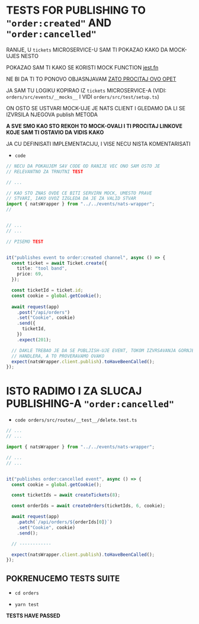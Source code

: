 # TESTS FOR PUBLISHING TO `"order:created"` AND `"order:cancelled"`

RANIJE, U `tickets` MICROSERVICE-U SAM TI POKAZAO KAKO DA MOCK-UJES NESTO

POKAZAO SAM TI KAKO SE KORISTI MOCK FUNCTION [jest.fn](https://github.com/Rade58/microticket/tree/7_4_9_TESTS_FOR_ENSURING_MOCK_INVOCATION#mock-function-jestfn)

NE BI DA TI TO PONOVO OBJASNJAVAM [ZATO PROCITAJ OVO OPET](https://github.com/Rade58/microticket/tree/7_4_9_TESTS_FOR_ENSURING_MOCK_INVOCATION#tests-for-ensuring-mock-invocation)

JA SAM TU LOGIKU KOPIRAO IZ `tickets` MICROSERVICE-A (VIDI: `orders/src/events/__mocks__` I VIDI `orders/src/test/setup.ts`)

ON OSTO SE USTVARI MOCK-UJE JE NATS CLIENT I GLEDAMO DA LI SE IZVRSILA NJEGOVA publish METODA

**A SVE SMO KAO STO REKOH TO MOCK-OVALI I TI PROCITAJ LINKOVE KOJE SAM TI OSTAVIO DA VIDIS KAKO**

JA CU DEFINISATI IMPLEMENTACIJU, I VISE NECU NISTA KOMENTARISATI

- `code `

```ts
// NECU DA POKAUJEM SAV CODE OD RANIJE VEC ONO SAM OSTO JE
// RELEVANTNO ZA TRNUTNI TEST

// ...

// KAO STO ZNAS OVDE CE BITI SERVIRN MOCK, UMESTO PRAVE
// STVARI, IAKO UVOZ IZGLEDA DA JE ZA VALID STVAR
import { natsWrapper } from "../../events/nats-wrapper";
//


// ...
// ...

// PISEMO TEST


it("publishes event to order:created channel", async () => {
  const ticket = await Ticket.create({
    title: "tool band",
    price: 69,
  });

  const ticketId = ticket.id;
  const cookie = global.getCookie();
  
  await request(app)
    .post("/api/orders")
    .set("Cookie", cookie)
    .send({
      ticketId,
    })
    .expect(201);

  // DAKLE TREBAO JE DA SE PUBLJISH-UJE EVENT, TOKOM IZVRSAVANJA GORNJEG
  // HANDLERA, A TO PROVERAVAMO OVAKO
  expect(natsWrapper.client.publish).toHaveBeenCalled();
});


```

# ISTO RADIMO I ZA SLUCAJ PUBLISHING-A `"order:cancelled"`

- `code orders/src/routes/__test__/delete.test.ts`

```ts
// ...
// ...

import { natsWrapper } from "../../events/nats-wrapper";

// ...
// ...


it("publishes order:cancelled event", async () => {
  const cookie = global.getCookie();

  const ticketIds = await createTickets(8);

  const orderIds = await createOrders(ticketIds, 6, cookie);

  await request(app)
    .patch(`/api/orders/${orderIds[0]}`)
    .set("Cookie", cookie)
    .send();

  // ------------

  expect(natsWrapper.client.publish).toHaveBeenCalled();
});
```

## POKRENUCEMO TESTS SUITE

- `cd orders`

- `yarn test`

**TESTS HAVE PASSED**
